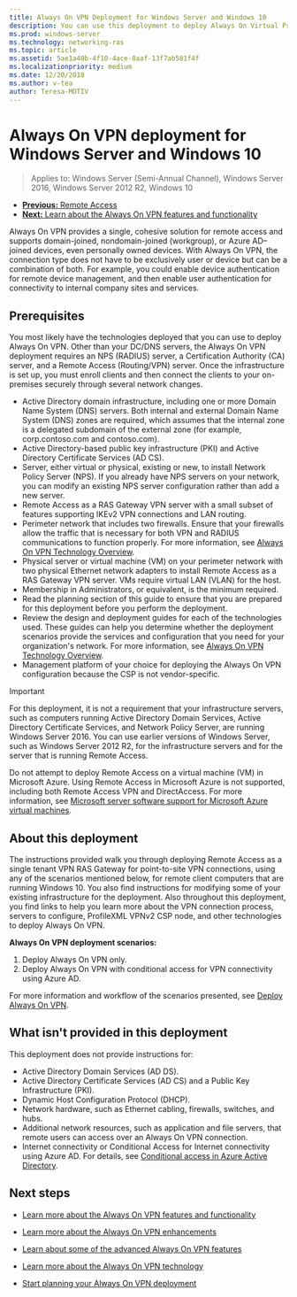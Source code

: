 ```yaml
---
title: Always On VPN Deployment for Windows Server and Windows 10
description: You can use this deployment to deploy Always On Virtual Private Network (VPN) connections for remote employees by using Remote Access in Windows Server 2016 or later and Always On VPN profiles for Windows 10 client computers.
ms.prod: windows-server
ms.technology: networking-ras
ms.topic: article
ms.assetid: 5ae1a40b-4f10-4ace-8aaf-13f7ab581f4f
ms.localizationpriority: medium 
ms.date: 12/20/2018
ms.author: v-tea
author: Teresa-MOTIV
---
```


# Always On VPN deployment for Windows Server and Windows 10

>Applies to: Windows Server (Semi-Annual Channel), Windows Server 2016, Windows Server 2012 R2, Windows 10

- [**Previous:** Remote Access](../../../Remote-Access.md)<br>
- [**Next:** Learn about the Always On VPN features and functionality](../../vpn-map-da.md)

Always On VPN provides a single, cohesive solution for remote access and supports domain-joined, nondomain-joined (workgroup), or Azure AD–joined devices, even personally owned devices. With Always On VPN, the connection type does not have to be exclusively user or device but can be a combination of both. For example, you could enable device authentication for remote device management, and then enable user authentication for connectivity to internal company sites and services.

## Prerequisites

You most likely have the technologies deployed that you can use to deploy Always On VPN. Other than your DC/DNS servers, the Always On VPN deployment requires an NPS (RADIUS) server, a Certification Authority (CA) server, and a Remote Access (Routing/VPN) server. Once the infrastructure is set up, you must enroll clients and then connect the clients to your on-premises securely through several network changes.

- Active Directory domain infrastructure, including one or more Domain Name System (DNS) servers. Both internal and external Domain Name System (DNS) zones are required, which assumes that the internal zone is a delegated subdomain of the external zone (for example, corp.contoso.com and contoso.com).
- Active Directory-based public key infrastructure (PKI) and Active Directory Certificate Services (AD CS).
- Server, either virtual or physical, existing or new, to install Network Policy Server (NPS). If you already have NPS servers on your network, you can modify an existing NPS server configuration rather than add a new server.
- Remote Access as a RAS Gateway VPN server with a small subset of features supporting IKEv2 VPN connections and LAN routing.
- Perimeter network that includes two firewalls.  Ensure that your firewalls allow the traffic that is necessary for both VPN and RADIUS communications to function properly. For more information, see [Always On VPN Technology Overview](../always-on-vpn-technology-overview.md).
- Physical server or virtual machine (VM) on your perimeter network with two physical Ethernet network adapters to install Remote Access as a RAS Gateway VPN server. VMs require virtual LAN (VLAN) for the host. 
- Membership in Administrators, or equivalent, is the minimum required.
- Read the planning section of this guide to ensure that you are prepared for this deployment before you perform the deployment.
- Review the design and deployment guides for each of the technologies used. These guides can help you determine whether the deployment scenarios provide the services and configuration that you need for your organization's network. For more information, see [Always On VPN Technology Overview](../always-on-vpn-technology-overview.md).
- Management platform of your choice for deploying the Always On VPN configuration because the CSP is not vendor-specific.

>[!IMPORTANT]
>For this deployment, it is not a requirement that your infrastructure servers, such as computers running Active Directory Domain Services, Active Directory Certificate Services, and Network Policy Server, are running Windows Server 2016. You can use earlier versions of Windows Server, such as Windows Server 2012 R2, for the infrastructure servers and for the server that is running Remote Access.
>
>Do not attempt to deploy Remote Access on a virtual machine (VM) in Microsoft Azure. Using Remote Access in Microsoft Azure is not supported, including both Remote Access VPN and DirectAccess. For more information, see [Microsoft server software support for Microsoft Azure virtual machines](https://support.microsoft.com/help/2721672/microsoft-server-software-support-for-microsoft-azure-virtual-machines).

## About this deployment

The instructions provided walk you through deploying Remote Access as a single tenant VPN RAS Gateway for point-to-site VPN connections, using any of the scenarios mentioned below, for remote client computers that are running Windows 10. You also find instructions for modifying some of your existing infrastructure for the deployment. Also throughout this deployment, you find links to help you learn more about the VPN connection process, servers to configure, ProfileXML VPNv2 CSP node, and other technologies to deploy Always On VPN.

**Always On VPN deployment scenarios:**

1. Deploy Always On VPN only.
2. Deploy Always On VPN with conditional access for VPN connectivity using Azure AD.

For more information and workflow of the scenarios presented, see [Deploy Always On VPN](always-on-vpn-deploy-deployment.md).

## What isn't provided in this deployment

This deployment does not provide instructions for:

- Active Directory Domain Services (AD DS).
- Active Directory Certificate Services (AD CS) and a Public Key Infrastructure (PKI).
- Dynamic Host Configuration Protocol (DHCP).
- Network hardware, such as Ethernet cabling, firewalls, switches, and hubs.
- Additional network resources, such as application and file servers, that remote users can access over an Always On VPN connection.
- Internet connectivity or Conditional Access for Internet connectivity using Azure AD. For details, see [Conditional access in Azure Active Directory](https://docs.microsoft.com/azure/active-directory/active-directory-conditional-access-azure-portal).

## Next steps

- [Learn more about the Always On VPN features and functionality](../../vpn-map-da.md)

- [Learn more about the Always On VPN enhancements](../always-on-vpn-enhancements.md)

- [Learn about some of the advanced Always On VPN features](always-on-vpn-adv-options.md)

- [Learn more about the Always On VPN technology](../always-on-vpn-technology-overview.md)

- [Start planning your Always On VPN deployment](always-on-vpn-deploy-deployment.md)